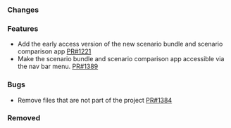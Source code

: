 <!--
SPDX-FileCopyrightText: 2025 Jonas Huber <jonas.huber@rl-institut.de>
SPDX-FileCopyrightText: 2025 jh-RLI <jonas.huber@rl-institut.de>

SPDX-License-Identifier: CC0-1.0
-->

### Changes

### Features

- Add the early access version of the new scenario bundle and scenario comparison app [PR#1221](https://github.com/OpenEnergyPlatform/oeplatform/pull/1221)
- Make the scenario bundle and scenario comparison app accessible via the nav bar menu. [PR#1389](https://github.com/OpenEnergyPlatform/oeplatform/pull/1389)

### Bugs

- Remove files that are not part of the project [PR#1384](https://github.com/OpenEnergyPlatform/oeplatform/pull/1384)

### Removed
